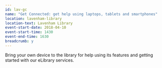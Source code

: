 ```yaml
---
id: lav-gc
name: "Get Connected: get help using laptops, tablets and smartphones"
location: lavenham-library
location-text: Lavenham Library
event-start-date: 2018-04-10
event-start-time: 1430
event-end-time: 1630
breadcrumb: y
---
```


Bring your own device to the library for help using its features and getting started with our eLibrary services.
